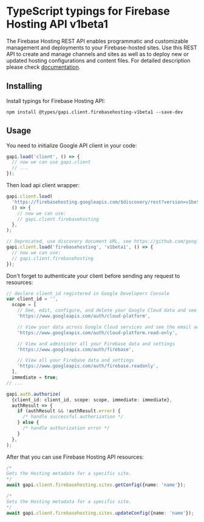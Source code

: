 # TypeScript typings for Firebase Hosting API v1beta1

The Firebase Hosting REST API enables programmatic and customizable management and deployments to your Firebase-hosted sites. Use this REST API to create and manage channels and sites as well as to deploy new or updated hosting configurations and content files.
For detailed description please check [documentation](https://firebase.google.com/docs/hosting/).

## Installing

Install typings for Firebase Hosting API:

```
npm install @types/gapi.client.firebasehosting-v1beta1 --save-dev
```

## Usage

You need to initialize Google API client in your code:

```typescript
gapi.load('client', () => {
  // now we can use gapi.client
  // ...
});
```

Then load api client wrapper:

```typescript
gapi.client.load(
  'https://firebasehosting.googleapis.com/$discovery/rest?version=v1beta1',
  () => {
    // now we can use:
    // gapi.client.firebasehosting
  },
);
```

```typescript
// Deprecated, use discovery document URL, see https://github.com/google/google-api-javascript-client/blob/master/docs/reference.md#----gapiclientloadname----version----callback--
gapi.client.load('firebasehosting', 'v1beta1', () => {
  // now we can use:
  // gapi.client.firebasehosting
});
```

Don't forget to authenticate your client before sending any request to resources:

```typescript
// declare client_id registered in Google Developers Console
var client_id = '',
  scope = [
    // See, edit, configure, and delete your Google Cloud data and see the email address for your Google Account.
    'https://www.googleapis.com/auth/cloud-platform',

    // View your data across Google Cloud services and see the email address of your Google Account
    'https://www.googleapis.com/auth/cloud-platform.read-only',

    // View and administer all your Firebase data and settings
    'https://www.googleapis.com/auth/firebase',

    // View all your Firebase data and settings
    'https://www.googleapis.com/auth/firebase.readonly',
  ],
  immediate = true;
// ...

gapi.auth.authorize(
  {client_id: client_id, scope: scope, immediate: immediate},
  authResult => {
    if (authResult && !authResult.error) {
      /* handle successful authorization */
    } else {
      /* handle authorization error */
    }
  },
);
```

After that you can use Firebase Hosting API resources: <!-- TODO: make this work for multiple namespaces -->

```typescript
/*
Gets the Hosting metadata for a specific site.
*/
await gapi.client.firebasehosting.sites.getConfig({name: 'name'});

/*
Sets the Hosting metadata for a specific site.
*/
await gapi.client.firebasehosting.sites.updateConfig({name: 'name'});
```
